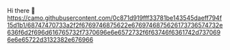Hi there 👋
https://camo.githubusercontent.com/0c871d919fff33781be143545daeff794f15d1b1/68747470733a2f2f6769746875622e6769746875626173736574732e636f6d2f696d616765732f7370696e6e6572732f6f63746f6361742d7370696e6e65722d3132382e676966
